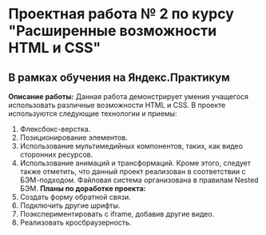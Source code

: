 # Проектная работа № 2 по курсу "Расширенные возможности HTML и CSS"
## В рамках обучения на Яндекс.Практикум
**Описание работы:**
Данная работа демонстрирует умения учащегося использовать различные возможности HTML и CSS.
В проекте используются следующие технологии и приемы:
1. Флексбокс-верстка.
2. Позиционирование элементов.
3. Использование мультимедийных компонентов, таких, как видео сторонних ресурсов.
4. Использование анимаций и трансформаций.
Кроме этого, следует также отметить, что данный проект реализован в соответствии с БЭМ-подходом.
Файловая система организована в правилам Nested БЭМ.
**Планы по доработке проекта:**
1. Создать форму обратной связи.
2. Подключить другие шрифты.
3. Поэкспериментировать с iframe, добавив другие видео.
4. Реализовать кросбраузерность.
